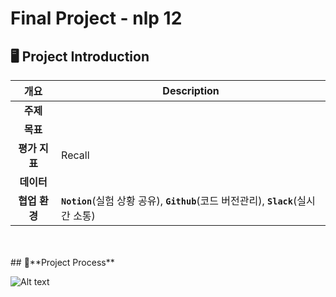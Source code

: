 # Final Project - nlp 12


## 🖥️ Project Introduction
|**개요**|**Description**|
|:--:|--|
|**주제** |
|**목표**| 
|**평가 지표**| Recall |
|**데이터**|
|**협업 환경**|**`Notion`**(실험 상황 공유), **`Github`**(코드 버전관리), **`Slack`**(실시간 소통) |

<br>



<br>
## 📅**Project Process**


![Alt text](./resource/3.png)

<br>
